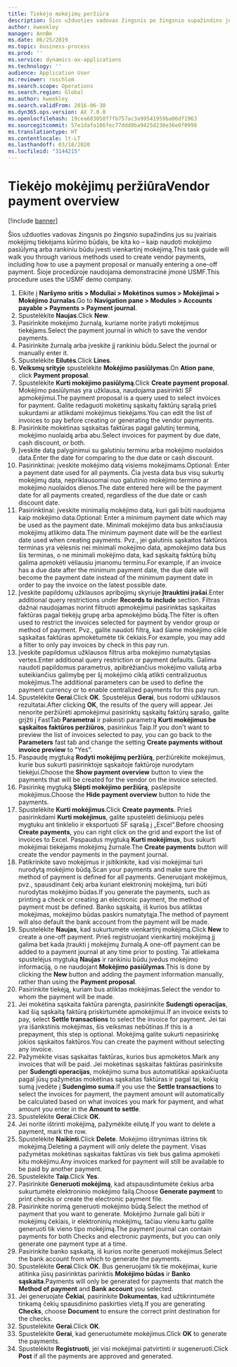 ```yaml
---
title: Tiekėjo mokėjimų peržiūra
description: Šios užduoties vadovas žingsnis po žingsnio supažindins jus su įvairiais mokėjimų tiėkėjams kūrimo būdais, be kita ko – kaip naudoti mokėjimo pasiūlymą arba rankiniu būdu įvesti vienkartinį mokėjimą.
author: kweekley
manager: AnnBe
ms.date: 06/25/2019
ms.topic: business-process
ms.prod: ''
ms.service: dynamics-ax-applications
ms.technology: ''
audience: Application User
ms.reviewer: roschlom
ms.search.scope: Operations
ms.search.region: Global
ms.author: kweekley
ms.search.validFrom: 2016-06-30
ms.dyn365.ops.version: AX 7.0.0
ms.openlocfilehash: 19cea683058f7fb757ac3a99541959ba06df1963
ms.sourcegitcommit: 57e1dafa186fec77ddd8ba9425d238e36e0f0998
ms.translationtype: HT
ms.contentlocale: lt-LT
ms.lasthandoff: 03/18/2020
ms.locfileid: "3144215"
---
```

# <a name="vendor-payment-overview"></a><span data-ttu-id="323ec-103">Tiekėjo mokėjimų peržiūra</span><span class="sxs-lookup"><span data-stu-id="323ec-103">Vendor payment overview</span></span>

[!include [banner](../../includes/banner.md)]

<span data-ttu-id="323ec-104">Šios užduoties vadovas žingsnis po žingsnio supažindins jus su įvairiais mokėjimų tiėkėjams kūrimo būdais, be kita ko – kaip naudoti mokėjimo pasiūlymą arba rankiniu būdu įvesti vienkartinį mokėjimą.</span><span class="sxs-lookup"><span data-stu-id="323ec-104">This task guide will walk you through various methods used to create vendor payments, including how to use a payment proposal or manually entering a one-off payment.</span></span> <span data-ttu-id="323ec-105">Šioje procedūroje naudojama demonstracinė įmonė USMF.</span><span class="sxs-lookup"><span data-stu-id="323ec-105">This procedure uses the USMF demo company.</span></span>

1. <span data-ttu-id="323ec-106">Eikite į **Naršymo sritis > Moduliai > Mokėtinos sumos > Mokėjimai > Mokėjimo žurnalas**.</span><span class="sxs-lookup"><span data-stu-id="323ec-106">Go to **Navigation pane > Modules > Accounts payable > Payments > Payment journal**.</span></span>
2. <span data-ttu-id="323ec-107">Spustelėkite **Naujas**.</span><span class="sxs-lookup"><span data-stu-id="323ec-107">Click **New**.</span></span>
3. <span data-ttu-id="323ec-108">Pasirinkite mokėjimo žurnalą, kuriame norite įrašyti mokėjimus tiekėjams.</span><span class="sxs-lookup"><span data-stu-id="323ec-108">Select the payment journal in which to save the vendor payments.</span></span> 
4. <span data-ttu-id="323ec-109">Pasirinkite žurnalą arba įveskite jį rankiniu būdu.</span><span class="sxs-lookup"><span data-stu-id="323ec-109">Select the journal or manually enter it.</span></span>
5. <span data-ttu-id="323ec-110">Spustelėkite **Eilutės**.</span><span class="sxs-lookup"><span data-stu-id="323ec-110">Click **Lines**.</span></span>
6. <span data-ttu-id="323ec-111">**Veiksmų srityje** spustelėkite **Mokėjimo pasiūlymas**.</span><span class="sxs-lookup"><span data-stu-id="323ec-111">On **Ation pane**, click **Payment proposal**.</span></span>
7. <span data-ttu-id="323ec-112">Spustelėkite **Kurti mokėjimo pasiūlymą**.</span><span class="sxs-lookup"><span data-stu-id="323ec-112">Click **Create payment proposal**.</span></span> <span data-ttu-id="323ec-113">Mokėjimo pasiūlymas yra užklausa, naudojama pasirinkti SF apmokėjimui.</span><span class="sxs-lookup"><span data-stu-id="323ec-113">The payment proposal is a query used to select invoices for payment.</span></span> <span data-ttu-id="323ec-114">Galite redaguoti mokėtinų sąskaitų faktūrų sąrašą prieš sukurdami ar atlikdami mokėjimus tiekėjams.</span><span class="sxs-lookup"><span data-stu-id="323ec-114">You can edit the list of invoices to pay before creating or generating the vendor payments.</span></span>
8. <span data-ttu-id="323ec-115">Pasirinkite mokėtinas sąskaitas faktūras pagal galutinį terminą, mokėjimo nuolaidą arba abu.</span><span class="sxs-lookup"><span data-stu-id="323ec-115">Select invoices for payment by due date, cash discount, or both.</span></span> 
9. <span data-ttu-id="323ec-116">Įveskite datą palyginimui su galutiniu terminu arba mokėjimo nuolaidos data.</span><span class="sxs-lookup"><span data-stu-id="323ec-116">Enter the date for comparing to the due date or cash discount.</span></span> 
10. <span data-ttu-id="323ec-117">Pasirinktinai: įveskite mokėjimo datą visiems mokėjimams.</span><span class="sxs-lookup"><span data-stu-id="323ec-117">Optional: Enter a payment date used for all payments.</span></span> <span data-ttu-id="323ec-118">Čia įvesta data bus visų sukurtų mokėjimų data, nepriklausomai nuo galutinio mokėjimo termino ar mokėjimo nuolaidos dienos.</span><span class="sxs-lookup"><span data-stu-id="323ec-118">The date entered here will be the payment date for all payments created, regardless of the due date or cash discount date.</span></span>  
11. <span data-ttu-id="323ec-119">Pasirinktinai: įveskite minimalią mokėjimo datą, kuri gali būti naudojama kaip mokėjimo data.</span><span class="sxs-lookup"><span data-stu-id="323ec-119">Optional: Enter a minimum payment date which may be used as the payment date.</span></span> <span data-ttu-id="323ec-120">Minimali mokėjimo data bus anksčiausia mokėjimų atlikimo data.</span><span class="sxs-lookup"><span data-stu-id="323ec-120">The minimum payment date will be the earliest date used when creating payments.</span></span> <span data-ttu-id="323ec-121">Pvz., jei galutinis sąskaitos faktūros terminas yra vėlesnis nei minimali mokėjimo data, apmokėjimo data bus šis terminas, o ne minimali mokėjimo data, kad sąskaitą faktūrą būtų galima apmokėti vėliausiu įmanomu terminu.</span><span class="sxs-lookup"><span data-stu-id="323ec-121">For example, if an invoice has a due date after the minimum payment date, the due date will become the payment date instead of the minimum payment date in order to pay the invoice on the latest possible date.</span></span>
12. <span data-ttu-id="323ec-122">Įveskite papildomų užklausos apribojimų skyriuje **Įtrauktini įrašai**.</span><span class="sxs-lookup"><span data-stu-id="323ec-122">Enter additional query restrictions under **Records to include** section.</span></span> <span data-ttu-id="323ec-123">Filtras dažnai naudojamas norint filtruoti apmokėjimui pasirinktas sąskaitas faktūras pagal tiekėjų grupę arba apmokėjimo būdą.</span><span class="sxs-lookup"><span data-stu-id="323ec-123">The filter is often used to restrict the invoices selected for payment by vendor group or method of payment.</span></span> <span data-ttu-id="323ec-124">Pvz., galite naudoti filtrą, kad šiame mokėjimo cikle sąskaitas faktūras apmokėtumėte tik čekiais.</span><span class="sxs-lookup"><span data-stu-id="323ec-124">For example, you may add a filter to only pay invoices by check in this pay run.</span></span>
13. <span data-ttu-id="323ec-125">Įveskite papildomus užklausos filtrus arba mokėjimo numatytąsias vertes.</span><span class="sxs-lookup"><span data-stu-id="323ec-125">Enter additional query restriction or payment defaults.</span></span> <span data-ttu-id="323ec-126">Galima naudoti papildomus parametrus, apibrėžiančius mokėjimo valiutą arba suteikiančius galimybę per šį mokėjimo ciklą atlikti centralizuotus mokėjimus.</span><span class="sxs-lookup"><span data-stu-id="323ec-126">The additional parameters can be used to define the payment currency or to enable centralized payments for this pay run.</span></span>  
14. <span data-ttu-id="323ec-127">Spustelėkite **Gerai**.</span><span class="sxs-lookup"><span data-stu-id="323ec-127">Click **OK**.</span></span> <span data-ttu-id="323ec-128">Spustelėjus **Gerai**, bus rodomi užklausos rezultatai.</span><span class="sxs-lookup"><span data-stu-id="323ec-128">After clicking **OK**, the results of the query will appear.</span></span> <span data-ttu-id="323ec-129">Jei nenorite peržiūrėti apmokėjimui pasirinktų sąskaitų faktūrų sąrašo, galite grįžti į FastTab **Parametrai** ir pakeisti parametrą **Kurti mokėjimus be sąskaitos faktūros peržiūros**, pasirinkus Taip.</span><span class="sxs-lookup"><span data-stu-id="323ec-129">If you don't want to preview the list of invoices selected to pay, you can go back to the **Parameters** fast tab and change the setting **Create payments without invoice preview** to "Yes".</span></span>  
15. <span data-ttu-id="323ec-130">Paspaudę mygtuką **Rodyti mokėjimų peržiūrą**, peržiūrėkite mokėjimus, kurie bus sukurti pasirinktoje sąskaitoje faktūroje nurodytam tiekėjui.</span><span class="sxs-lookup"><span data-stu-id="323ec-130">Choose the **Show payment overview** button to view the payments that will be created for the vendor on the invoice selected.</span></span>
16. <span data-ttu-id="323ec-131">Pasirinkę mygtuką **Slėpti mokėjimo peržiūrą**, paslėpsite mokėjimus.</span><span class="sxs-lookup"><span data-stu-id="323ec-131">Choose the **Hide payment overview** button to hide the payments.</span></span> 
17. <span data-ttu-id="323ec-132">Spustelėkite **Kurti mokėjimus**.</span><span class="sxs-lookup"><span data-stu-id="323ec-132">Click **Create payments**.</span></span> <span data-ttu-id="323ec-133">Prieš pasirinkdami **Kurti mokėjimus**, galite spustelėti dešiniuoju pelės mygtuku ant tinklelio ir eksportuoti SF sąrašą į „Excel“.</span><span class="sxs-lookup"><span data-stu-id="323ec-133">Before choosing **Create payments**, you can right click on the grid and export the list of invoices to Excel.</span></span> <span data-ttu-id="323ec-134">Paspaudus mygtuką **Kurti mokėjimus**, bus sukurti mokėjimai tiekėjams mokėjimų žurnale.</span><span class="sxs-lookup"><span data-stu-id="323ec-134">The **Create payments** button will create the vendor payments in the payment journal.</span></span>  
18. <span data-ttu-id="323ec-135">Patikrinkite savo mokėjimus ir įsitikinkite, kad visi mokėjimai turi nurodytą mokėjimo būdą.</span><span class="sxs-lookup"><span data-stu-id="323ec-135">Scan your payments and make sure the method of payment is defined for all payments.</span></span> <span data-ttu-id="323ec-136">Generuojant mokėjimus, pvz., spausdinant čekį arba kuriant elektroninį mokėjimą, turi būti nurodytas mokėjimo būdas.</span><span class="sxs-lookup"><span data-stu-id="323ec-136">If you generate the payments, such as printing a check or creating an electronic payment, the method of payment must be defined.</span></span> <span data-ttu-id="323ec-137">Banko sąskaitą, iš kurios bus atliktas mokėjimas, mokėjimo būdas paskirs numatytąja.</span><span class="sxs-lookup"><span data-stu-id="323ec-137">The method of payment will also default the bank account from the payment will be made.</span></span>  
19. <span data-ttu-id="323ec-138">Spustelėkite **Naujas**, kad sukurtumėte vienkartinį mokėjimą.</span><span class="sxs-lookup"><span data-stu-id="323ec-138">Click **New** to create a one-off payment.</span></span> <span data-ttu-id="323ec-139">Prieš registruojant vienkartinį mokėjimą jį galima bet kada įtraukti į mokėjimų žurnalą.</span><span class="sxs-lookup"><span data-stu-id="323ec-139">A one-off payment can be added to a payment journal at any time prior to posting.</span></span> <span data-ttu-id="323ec-140">Tai atliekama spustelėjus mygtuką **Naujas** ir rankiniu būdu įvedus mokėjimo informaciją, o ne naudojant **Mokėjimo pasiūlymas**.</span><span class="sxs-lookup"><span data-stu-id="323ec-140">This is done by clicking the **New** button and adding the payment information manually, rather than using the **Payment proposal**.</span></span>  
20. <span data-ttu-id="323ec-141">Pasirinkite tiekėją, kuriam bus atliktas mokėjimas.</span><span class="sxs-lookup"><span data-stu-id="323ec-141">Select the vendor to whom the payment will be made.</span></span>
21. <span data-ttu-id="323ec-142">Jei mokėtina sąskaita faktūra parengta, pasirinkite **Sudengti operacijas**, kad šią sąskaitą faktūrą priskirtumėte apmokėjimui.</span><span class="sxs-lookup"><span data-stu-id="323ec-142">If an invoice exists to pay, select **Settle transactions** to select the invoice for payment.</span></span> <span data-ttu-id="323ec-143">Jei tai yra išankstinis mokėjimas, šis veiksmas nebūtinas.</span><span class="sxs-lookup"><span data-stu-id="323ec-143">If this is a prepayment, this step is optional.</span></span> <span data-ttu-id="323ec-144">Mokėjimą galite sukurti nepasirinkę jokios sąskaitos faktūros.</span><span class="sxs-lookup"><span data-stu-id="323ec-144">You can create the payment without selecting any invoice.</span></span> 
22. <span data-ttu-id="323ec-145">Pažymėkite visas sąskaitas faktūras, kurios bus apmokėtos.</span><span class="sxs-lookup"><span data-stu-id="323ec-145">Mark any invoices that will be paid.</span></span> <span data-ttu-id="323ec-146">Jei mokėtinas sąskaitas faktūras pasirinksite per **Sudengti operacijas**, mokėjimo suma bus automatiškai apskaičiuota pagal jūsų pažymėtas mokėtinas sąskaitas faktūras ir pagal tai, kokią sumą įvedėte į **Sudengimo suma**.</span><span class="sxs-lookup"><span data-stu-id="323ec-146">If you use the **Settle transactions** to select the invoices for payment, the payment amount will automatically be calculated based on what invoices you mark for payment, and what amount you enter in the **Amount to settle**.</span></span>
23. <span data-ttu-id="323ec-147">Spustelėkite **Gerai**.</span><span class="sxs-lookup"><span data-stu-id="323ec-147">Click **OK**.</span></span>
24. <span data-ttu-id="323ec-148">Jei norite ištrinti mokėjimą, pažymėkite eilutę.</span><span class="sxs-lookup"><span data-stu-id="323ec-148">If you want to delete a payment, mark the row.</span></span>
25. <span data-ttu-id="323ec-149">Spustelėkite **Naikinti**.</span><span class="sxs-lookup"><span data-stu-id="323ec-149">Click **Delete**.</span></span> <span data-ttu-id="323ec-150">Mokėjimo ištrynimas ištrins tik mokėjimą.</span><span class="sxs-lookup"><span data-stu-id="323ec-150">Deleting a payment will only delete the payment.</span></span> <span data-ttu-id="323ec-151">Visas pažymėtas mokėtinas sąskaitas faktūras vis tiek bus galima apmokėti kitu mokėjimu.</span><span class="sxs-lookup"><span data-stu-id="323ec-151">Any invoices marked for payment will still be available to be paid by another payment.</span></span>
26. <span data-ttu-id="323ec-152">Spustelėkite **Taip**.</span><span class="sxs-lookup"><span data-stu-id="323ec-152">Click **Yes**.</span></span>
27. <span data-ttu-id="323ec-153">Pasirinkite **Generuoti mokėjimą**, kad atspausdintumėte čekius arba sukurtumėte elektroninio mokėjimo failą.</span><span class="sxs-lookup"><span data-stu-id="323ec-153">Choose **Generate payment** to print checks or create the electronic payment file.</span></span>
28. <span data-ttu-id="323ec-154">Pasirinkite norimą generuoti mokėjimo būdą.</span><span class="sxs-lookup"><span data-stu-id="323ec-154">Select the method of payment that you want to generate.</span></span> <span data-ttu-id="323ec-155">Mokėjimo žurnale gali būti ir mokėjimų čekiais, ir elektroninių mokėjimų, tačiau vienu kartu galite generuoti tik vieno tipo mokėjimą.</span><span class="sxs-lookup"><span data-stu-id="323ec-155">The payment journal can contain payments for both Checks and electronic payments, but you can only generate one payment type at a time.</span></span>
29. <span data-ttu-id="323ec-156">Pasirinkite banko sąskaitą, iš kurios norite generuoti mokėjimus.</span><span class="sxs-lookup"><span data-stu-id="323ec-156">Select the bank account from which to generate the payments.</span></span>
30. <span data-ttu-id="323ec-157">Spustelėkite **Gerai**.</span><span class="sxs-lookup"><span data-stu-id="323ec-157">Click **OK**.</span></span> <span data-ttu-id="323ec-158">Bus generuojami tik tie mokėjimai, kurie atitinka jūsų pasirinktas parinktis **Mokėjimo būdas** ir **Banko sąskaita**.</span><span class="sxs-lookup"><span data-stu-id="323ec-158">Payments will only be generated for payments that match the **Method of payment** and **Bank account** you selected.</span></span>
31. <span data-ttu-id="323ec-159">Jei generuojate **Čekiai**, pasirinkite **Dokumentas**, kad užtikrintumėte tinkamą čekių spausdinimo paskirties vietą.</span><span class="sxs-lookup"><span data-stu-id="323ec-159">If you are generating **Checks**, choose **Document** to ensure the correct print destination for the checks.</span></span>
32. <span data-ttu-id="323ec-160">Spustelėkite **Gerai**.</span><span class="sxs-lookup"><span data-stu-id="323ec-160">Click **OK**.</span></span>
33. <span data-ttu-id="323ec-161">Spustelėkite **Gerai**, kad generuotumėte mokėjimus.</span><span class="sxs-lookup"><span data-stu-id="323ec-161">Click **OK** to generate the payments.</span></span>
34. <span data-ttu-id="323ec-162">Spustelėkite **Registruoti**, jei visi mokėjimai patvirtinti ir sugeneruoti.</span><span class="sxs-lookup"><span data-stu-id="323ec-162">Click **Post** if all the payments are approved and generated.</span></span> 

